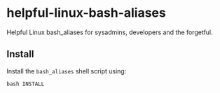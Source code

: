 # helpful-linux-bash-aliases

Helpful Linux bash_aliases for sysadmins, developers and the forgetful.

## Install

Install the `bash_aliases` shell script using:

```shell
bash INSTALL
```
